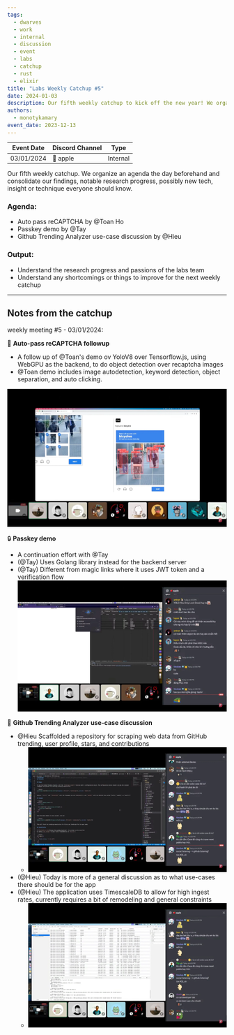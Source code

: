 ```yaml
---
tags:
  - dwarves
  - work
  - internal
  - discussion
  - event
  - labs
  - catchup
  - rust
  - elixir
title: "Labs Weekly Catchup #5"
date: 2024-01-03
description: Our fifth weekly catchup to kick off the new year! We organize an agenda the day beforehand and consolidate our findings, notable research progress, possibly new tech, insight or technique everyone should know.
authors:
  - monotykamary
event_date: 2023-12-13
---
```


| Event Date                                                                                                                                                                                                                                                                                                                                                                                                                                                                                                                                                                                                                                                                                                                                                                                                    | Discord Channel | Type     |
| ------------------------------------------------------------------------------------------------------------------------------------------------------------------------------------------------------------------------------------------------------------------------------------------------------------------------------------------------------------------------------------------------------------------------------------------------------------------------------------------------------------------------------------------------------------------------------------------------------------------------------------------------------------------------------------------------------------------------------------------------------------------------------------------------------------- | --------------- | -------- |
| 03/01/2024 | 🍎 apple   | Internal |

Our fifth weekly catchup. We organize an agenda the day beforehand and consolidate our findings, notable research progress, possibly new tech, insight or technique everyone should know.

### Agenda:
- Auto pass reCAPTCHA by @Toan Ho
- Passkey demo by @Tay
- Github Trending Analyzer use-case discussion by @Hieu

### Output:
- Understand the research progress and passions of the labs team
- Understand any shortcomings or things to improve for the next weekly catchup

---

## Notes from the catchup
weekly meeting #5 - 03/01/2024:

🤖 **Auto-pass reCAPTCHA followup**
- A follow up of @Toan's demo ov YoloV8 over Tensorflow.js, using WebGPU as the backend, to do object detection over recaptcha images
- @Toan demo includes image autodetection, keyword detection, object separation, and auto clicking.

![](assets/labs-weekly-catchup-5-20240105153824098.webp)

🔒 **Passkey demo**
- A continuation effort with @Tay
- (@Tay) Uses Golang library instead for the backend server
- (@Tay) Different from magic links where it uses JWT token and a verification flow
![](assets/labs-weekly-catchup-5-20240105154513918.webp)

🚀 **Github Trending Analyzer use-case discussion**
- @Hieu Scaffolded a repository for scraping web data from GitHub trending, user profile, stars, and contributions
	- ![](assets/labs-weekly-catchup-5-20240105155035154.webp)
- (@Hieu) Today is more of a general discussion as to what use-cases there should be for the app 
- (@Hieu) The application uses TimescaleDB to allow for high ingest rates, currently requires a bit of remodeling and general constraints
	- ![](assets/labs-weekly-catchup-5-20240105155040503.webp)
